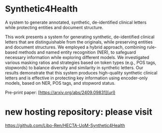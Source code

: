 # Synthetic4Health
A system to generate annotated, synthetic, de-identified clinical letters while protecting entities and document structure. 

This work presents a system for generating synthetic, de-identified clinical letters that are distinguishable from the originals, while preserving entities and document structures. We employed a hybrid approach, combining rule-based methods and named entity recognition (NER), to safeguard necessary information while exploring different models. We investigated various masking ratios and strategies based on token types (e.g., POS tags, stopwords) to balance diversity and similarity in synthetic letters. Our results demonstrate that this system produces high-quality synthetic clinical letters and is effective in protecting key information using encoder-only models, based on NER, POS tags, and stopword status.

Pre-print paper: [https://arxiv.org/abs/2409.09831](url)

# new hosting repository: please visit
https://github.com/Libo-Ren/HECTA-UoM-Synthetic4Health
